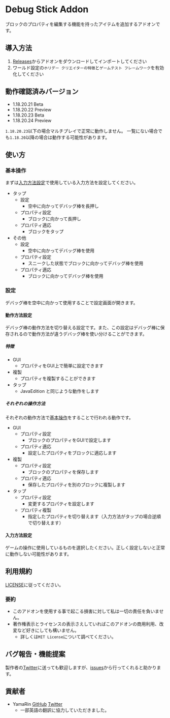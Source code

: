 # Debug Stick Addon
ブロックのプロパティを編集する機能を持ったアイテムを追加するアドオンです。

## 導入方法
1. [Releases](https://github.com/Lapis256/Debug-Stick-Addon/releases)からアドオンをダウンロードしてインポートしてください
2. ワールド設定の`ホリデー クリエイターの特徴`と`ゲームテスト フレームワーク`を有効化してください

## 動作確認済みバージョン
- 1.18.20.21 Beta
- 1.18.20.22 Preview
- 1.18.20.23 Beta
- 1.18.20.24 Preview

`1.18.20.23`以下の場合マルチプレイで正常に動作しません。
一覧にない場合でも`1.18.20`以降の場合は動作する可能性があります。

## 使い方
### 基本操作
まずは[入力方法設定](#入力方法設定)で使用している入力方法を設定してください。

- タップ
  - 設定
    - 空中に向かってデバッグ棒を長押し
  - プロパティ設定
    - ブロックに向かって長押し
  - プロパティ適応
    - ブロックをタップ
- その他
  - 設定
    - 空中に向かってデバッグ棒を使用
  - プロパティ設定
    - スニークした状態でブロックに向かってデバッグ棒を使用
  - プロパティ適応
    - ブロックに向かってデバッグ棒を使用

### 設定
デバッグ棒を空中に向かって使用することで設定画面が開きます。

#### 動作方法設定
デバッグ棒の動作方法を切り替える設定です。また、この設定はデバッグ棒に保存されるので動作方法が違うデバッグ棒を使い分けることができます。

##### 特徴
- GUI
  - プロパティをGUI上で簡単に設定できます
- 複製
  - プロパティを複製することができます
- タップ
  - JavaEdition と同じような動作をします

##### それぞれの操作方法
それぞれの動作方法で[基本操作](#基本操作)をすることで行われる動作です。
- GUI
  - プロパティ設定
    - ブロックのプロパティをGUIで設定します
  - プロパティ適応
    - 設定したプロパティをブロックに適応します
- 複製
  - プロパティ設定
    - ブロックのプロパティを保存します
  - プロパティ適応
    - 保存したプロパティを別のブロックに複製します
- タップ
  - プロパティ設定
    - 変更するプロパティを設定します
  - プロパティ複製
    - 指定したプロパティを切り替えます（入力方法がタップの場合逆順で切り替えます）

#### 入力方法設定
ゲームの操作に使用しているものを選択したください。正しく設定しないと正常に動作しない可能性があります。

## 利用規約
[LICENSE](https://github.com/Lapis256/Debug-Stick-Addon/blob/main/LICENSE)に従ってください。
### 要約
- このアドオンを使用する事で起こる損害に対して私は一切の責任を負いません。
- 著作権表示とライセンスの表示さえしていればこのアドオンの商用利用、改変など好きにしても構いません。
  - 詳しくは`MIT License`について調べてください。

## バグ報告・機能提案
製作者の[Twitter](https://twitter.com/Lapis256)に送っても歓迎しますが、[issues](https://github.com/Lapis256/Debug-Stick-Addon/issues)から行ってくれると助かります。

## 貢献者
- YamaRin [GitHub](https://github.com/YamaR1n) [Twitter](https://twitter.com/MCH_YamaRin)
  - 一部英語の翻訳に協力していただきました。
